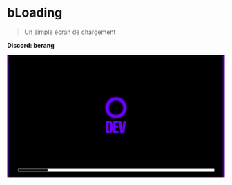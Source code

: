 # bLoading

> Un simple écran de chargement

**__Discord:__ berang**

![Preview](https://github.com/BerangGitHub/bLoading/blob/main/preview.png)
